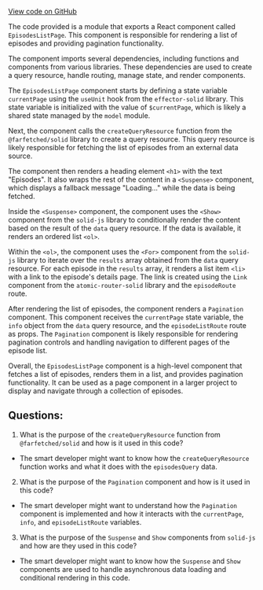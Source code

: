 [View code on GitHub](https://github.com/igorkamyshev/farfetched/apps/showcase/solid-real-world-rick-morty/src/pages/episodes_list/view.tsx)

The code provided is a module that exports a React component called `EpisodesListPage`. This component is responsible for rendering a list of episodes and providing pagination functionality.

The component imports several dependencies, including functions and components from various libraries. These dependencies are used to create a query resource, handle routing, manage state, and render components.

The `EpisodesListPage` component starts by defining a state variable `currentPage` using the `useUnit` hook from the `effector-solid` library. This state variable is initialized with the value of `$currentPage`, which is likely a shared state managed by the `model` module.

Next, the component calls the `createQueryResource` function from the `@farfetched/solid` library to create a query resource. This query resource is likely responsible for fetching the list of episodes from an external data source.

The component then renders a heading element `<h1>` with the text "Episodes". It also wraps the rest of the content in a `<Suspense>` component, which displays a fallback message "Loading..." while the data is being fetched.

Inside the `<Suspense>` component, the component uses the `<Show>` component from the `solid-js` library to conditionally render the content based on the result of the `data` query resource. If the data is available, it renders an ordered list `<ol>`.

Within the `<ol>`, the component uses the `<For>` component from the `solid-js` library to iterate over the `results` array obtained from the `data` query resource. For each episode in the `results` array, it renders a list item `<li>` with a link to the episode's details page. The link is created using the `Link` component from the `atomic-router-solid` library and the `episodeRoute` route.

After rendering the list of episodes, the component renders a `Pagination` component. This component receives the `currentPage` state variable, the `info` object from the `data` query resource, and the `episodeListRoute` route as props. The `Pagination` component is likely responsible for rendering pagination controls and handling navigation to different pages of the episode list.

Overall, the `EpisodesListPage` component is a high-level component that fetches a list of episodes, renders them in a list, and provides pagination functionality. It can be used as a page component in a larger project to display and navigate through a collection of episodes.
## Questions: 
 1. What is the purpose of the `createQueryResource` function from `@farfetched/solid` and how is it used in this code? 
- The smart developer might want to know how the `createQueryResource` function works and what it does with the `episodesQuery` data.

2. What is the purpose of the `Pagination` component and how is it used in this code? 
- The smart developer might want to understand how the `Pagination` component is implemented and how it interacts with the `currentPage`, `info`, and `episodeListRoute` variables.

3. What is the purpose of the `Suspense` and `Show` components from `solid-js` and how are they used in this code? 
- The smart developer might want to know how the `Suspense` and `Show` components are used to handle asynchronous data loading and conditional rendering in this code.
